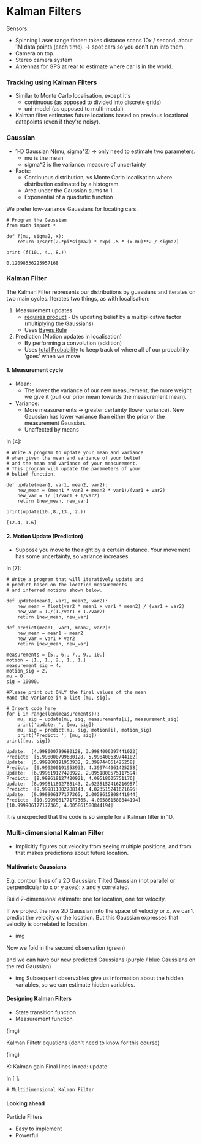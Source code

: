 # Kalman Filters

Sensors:

- Spinning Laser range finder: takes distance scans 10x / second, about 1M data points (each time). -> spot cars so you don't run into them.
- Camera on top.
- Stereo camera system
- Antennas for GPS at rear to estimate where car is in the world.

### Tracking using Kalman Filters

- Similar to Monte Carlo localisation, except it's
  - continuous (as opposed to divided into discrete grids)
  - uni-model (as opposed to multi-modal)
- Kalman filter estimates future locations based on previous locational datapoints (even if they're noisy).

### Gaussian

- 1-D Gaussian N(mu, sigma^2) -> only need to estimate two parameters.
  - mu is the mean
  - sigma^2 is the variance: measure of uncertainty
- Facts:
  - Continuous distribution, vs Monte Carlo localisation where distribution estimated by a histogram.
  - Area under the Gaussian sums to 1.
  - Exponential of a quadratic function

We prefer low-variance Gaussians for locating cars.

```
# Program the Gaussian
from math import *

def f(mu, sigma2, x):
    return 1/sqrt(2.*pi*sigma2) * exp(-.5 * (x-mu)**2 / sigma2)

print (f(10., 4., 8.))

```

```
0.12098536225957168

```

### Kalman Filter

The Kalman Filter represents our distributions by guassians and iterates on two main cycles. Iterates two things, as with localisation:

1. Measurement updates
   - [requires product](https://classroom.udacity.com/courses/cs373/lessons/48739381/concepts/487235990923#) - By updating belief by a multiplicative factor (multiplying the Gaussians)
   - Uses [Bayes Rule](https://classroom.udacity.com/courses/cs373/lessons/48739381/concepts/487221690923#)
2. Prediction (Motion updates in localisation)
   - By performing a convolution (addition)
   - Uses [total Probability](https://classroom.udacity.com/courses/cs373/lessons/48739381/concepts/486736290923#) to keep track of where all of our probability 'goes' when we move

#### 1. Measurement cycle

- Mean:
  - The lower the variance of our new measurement, the more weight we give it (pull our prior mean towards the measurement mean).
- Variance:
  - More measurements -> greater certainty (lower variance). New Gaussian has lower variance than either the prior or the measurement Gaussian.
  - Unaffected by means

In [4]:

```
# Write a program to update your mean and variance
# when given the mean and variance of your belief
# and the mean and variance of your measurement.
# This program will update the parameters of your
# belief function.

def update(mean1, var1, mean2, var2):
    new_mean = (mean1 * var2 + mean2 * var1)/(var1 + var2)
    new_var = 1/ (1/var1 + 1/var2)
    return [new_mean, new_var]

print(update(10.,8.,13., 2.))

```

```
[12.4, 1.6]

```

#### 2. Motion Update (Prediction)

- Suppose you move to the right by a certain distance. Your movement has some uncertainty, so variance increases.

In [7]:

```
# Write a program that will iteratively update and
# predict based on the location measurements 
# and inferred motions shown below. 

def update(mean1, var1, mean2, var2):
    new_mean = float(var2 * mean1 + var1 * mean2) / (var1 + var2)
    new_var = 1./(1./var1 + 1./var2)
    return [new_mean, new_var]

def predict(mean1, var1, mean2, var2):
    new_mean = mean1 + mean2
    new_var = var1 + var2
    return [new_mean, new_var]

measurements = [5., 6., 7., 9., 10.]
motion = [1., 1., 2., 1., 1.]
measurement_sig = 4.
motion_sig = 2.
mu = 0.
sig = 10000.

#Please print out ONLY the final values of the mean
#and the variance in a list [mu, sig]. 

# Insert code here
for i in range(len(measurements)):
    mu, sig = update(mu, sig, measurements[i], measurement_sig)
    print('Update: ', [mu, sig])
    mu, sig = predict(mu, sig, motion[i], motion_sig)
    print('Predict: ', [mu, sig])
print([mu, sig])

```

```
Update:  [4.998000799680128, 3.9984006397441023]
Predict:  [5.998000799680128, 5.998400639744102]
Update:  [5.999200191953932, 2.399744061425258]
Predict:  [6.999200191953932, 4.399744061425258]
Update:  [6.999619127420922, 2.0951800575117594]
Predict:  [8.999619127420921, 4.09518005751176]
Update:  [8.999811802788143, 2.0235152416216957]
Predict:  [9.999811802788143, 4.023515241621696]
Update:  [9.999906177177365, 2.0058615808441944]
Predict:  [10.999906177177365, 4.005861580844194]
[10.999906177177365, 4.005861580844194]

```

It is unexpected that the code is so simple for a Kalman filter in 1D.

### Multi-dimensional Kalman Filter

- Implicitly figures out velocity from seeing multiple positions, and from that makes predictions about future location.

#### Multivariate Gaussians

E.g. contour lines of a 2D Gaussian: Tilted Gaussian (not parallel or perpendicular to x or y axes): x and y correlated.

Build 2-dimensional estimate: one for location, one for velocity.

If we project the new 2D Gaussian into the space of velocity or x, we can't predict the velocity or the location. But this Gaussian expresses that velocity is correlated to location.

- img

Now we fold in the second observation (green)

and we can have our new predicted Gaussians (purple / blue Gaussians on the red Gaussian)

- img Subsequent observables give us information about the hidden variables, so we can estimate hidden variables.

#### Designing Kalman Filters

- State transition function
- Measurement function

(img)

Kalman Filtetr equations (don't need to know for this course)

(img)

K: Kalman gain Final lines in red: update

In [ ]:

```
# Multidimensional Kalman Filter

```

#### Looking ahead

Particle Filters

- Easy to implement
- Powerful